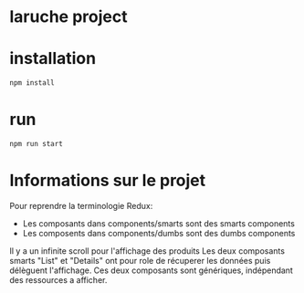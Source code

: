 # laruche project

# installation

```bash
npm install
```

# run

```bash
npm run start
```

# Informations sur le projet

Pour reprendre la terminologie Redux:
* Les composants dans components/smarts sont des smarts components
* Les composents dans components/dumbs sont des dumbs components


Il y a un infinite scroll pour l'affichage des produits
Les deux composants smarts "List" et "Details" ont pour role de récuperer les données puis délèguent l'affichage. 
Ces deux composants sont génériques, indépendant des ressources a afficher.
